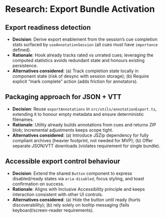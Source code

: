 # Research: Export Bundle Activation

## Export readiness detection
- **Decision**: Derive export enablement from the session’s cue completion stats surfaced by `useAnnotationSession` (all cues must have `importance` defined).
- **Rationale**: Hook already tracks rated vs unrated cues; leveraging the computed statistics avoids redundant state and honours existing persistence.
- **Alternatives considered**: (a) Track completion state locally in component state (risk of desync with session storage); (b) Require explicit “mark complete” action (adds friction for annotators).

## Packaging approach for JSON + VTT
- **Decision**: Reuse `exportAnnotations` in `src/utils/annotationExport.ts`, extending it to honour empty metadata and ensure deterministic filenames.
- **Rationale**: Utility already builds annotations from cues and returns ZIP blob; incremental adjustments keeps scope tight.
- **Alternatives considered**: (a) Introduce JSZip dependency for fully compliant archives (heavier footprint, not needed for MVP); (b) Offer separate JSON/VTT downloads (violates requirement for single bundle).

## Accessible export control behaviour
- **Decision**: Extend the shared `Button` component to express disabled/ready states via `aria-disabled`, focus styling, and toast confirmation on success.
- **Rationale**: Aligns with Inclusive Accessibility principle and keeps interaction consistent with other UI controls.
- **Alternatives considered**: (a) Hide the button until ready (hurts discoverability); (b) rely solely on tooltip messaging (fails keyboard/screen-reader requirements).
